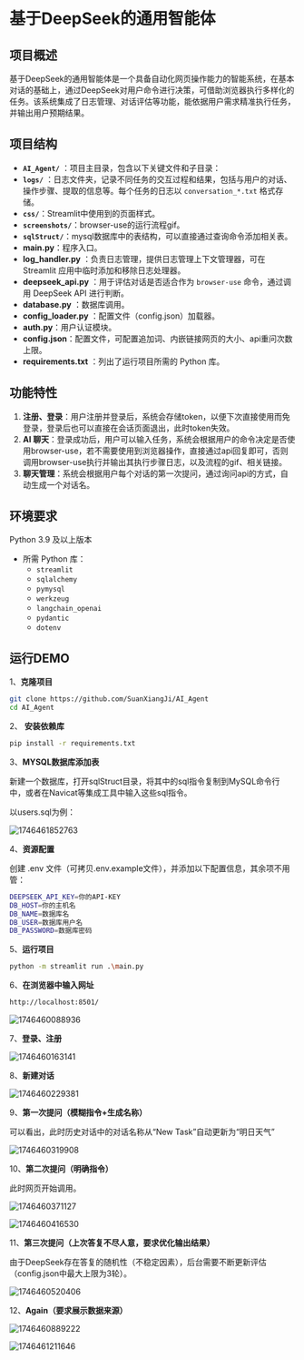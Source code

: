# 基于DeepSeek的通用智能体

## 项目概述

基于DeepSeek的通用智能体是一个具备自动化网页操作能力的智能系统，在基本对话的基础上，通过DeepSeek对用户命令进行决策，可借助浏览器执行多样化的任务。该系统集成了日志管理、对话评估等功能，能依据用户需求精准执行任务，并输出用户预期结果。


## 项目结构

* **`AI_Agent/`** ：项目主目录，包含以下关键文件和子目录：
* **`logs/`** ：日志文件夹，记录不同任务的交互过程和结果，包括与用户的对话、操作步骤、提取的信息等。每个任务的日志以 `conversation_*.txt` 格式存储。
* **`css/`**：Streamlit中使用到的页面样式。
* **`screenshots/`**：browser-use的运行流程gif。
* **`sqlStruct/`**：mysql数据库中的表结构，可以直接通过查询命令添加相关表。
* **main.py**：程序入口。
* **log_handler.py** ：负责日志管理，提供日志管理上下文管理器，可在 Streamlit 应用中临时添加和移除日志处理器。
* **deepseek_api.py** ：用于评估对话是否适合作为 `browser-use` 命令，通过调用 DeepSeek API 进行判断。
* **database.py** ：数据库调用。
* **config_loader.py** ：配置文件（config.json）加载器。
* **auth.py**：用户认证模块。
* **config.json**：配置文件，可配置追加词、内嵌链接网页的大小、api重问次数上限。
* **requirements.txt** ：列出了运行项目所需的 Python 库。


## 功能特性

1. **注册、登录**：用户注册并登录后，系统会存储token，以便下次直接使用而免登录，登录后也可以直接在会话页面退出，此时token失效。
2. **AI 聊天**：登录成功后，用户可以输入任务，系统会根据用户的命令决定是否使用browser-use，若不需要使用到浏览器操作，直接通过api回复即可，否则调用browser-use执行并输出其执行步骤日志，以及流程的gif、相关链接。
3. **聊天管理**：系统会根据用户每个对话的第一次提问，通过询问api的方式，自动生成一个对话名。

## 环境要求

Python 3.9 及以上版本

* 所需 Python 库：
  * `streamlit`
  * `sqlalchemy`
  * `pymysql`
  * `werkzeug `
  * `langchain_openai`
  * `pydantic`
  * `dotenv`

## 运行DEMO

1、**克隆项目**

```bash
git clone https://github.com/SuanXiangJi/AI_Agent
cd AI_Agent
```

2、 **安装依赖库**

```bash
pip install -r requirements.txt
```

3、**MYSQL数据库添加表**

新建一个数据库，打开sqlStruct目录，将其中的sql指令复制到MySQL命令行中，或者在Navicat等集成工具中输入这些sql指令。

以users.sql为例：

![1746461852763](README.assets/1746461852763.png)

4、**资源配置**

创建 .env 文件（可拷贝.env.example文件），并添加以下配置信息，其余项不用管：

```bash
DEEPSEEK_API_KEY=你的API-KEY
DB_HOST=你的主机名
DB_NAME=数据库名
DB_USER=数据库用户名
DB_PASSWORD=数据库密码
```

5、**运行项目**

```bash
python -m streamlit run .\main.py
```

6、**在浏览器中输入网址**

```bash
http://localhost:8501/
```

 ![1746460088936](README.assets/1746460088936.png)

7、**登录、注册**

![1746460163141](README.assets/1746460163141.png)

8、**新建对话**

![1746460229381](README.assets/1746460229381.png)

9、**第一次提问（模糊指令+生成名称）**

可以看出，此时历史对话中的对话名称从“New Task”自动更新为“明日天气”

![1746460319908](README.assets/1746460319908.png)

10、**第二次提问（明确指令）**

此时网页开始调用。

![1746460371127](README.assets/1746460371127.png)

![1746460416530](README.assets/1746460416530.png)

11、**第三次提问（上次答复不尽人意，要求优化输出结果）**

由于DeepSeek存在答复的随机性（不稳定因素），后台需要不断更新评估（config.json中最大上限为3轮）。

![1746460520406](README.assets/1746460520406.png)



12、**Again（要求展示数据来源）**

![1746460889222](README.assets/1746460889222.png)

![1746461211646](README.assets/1746461211646.png)

